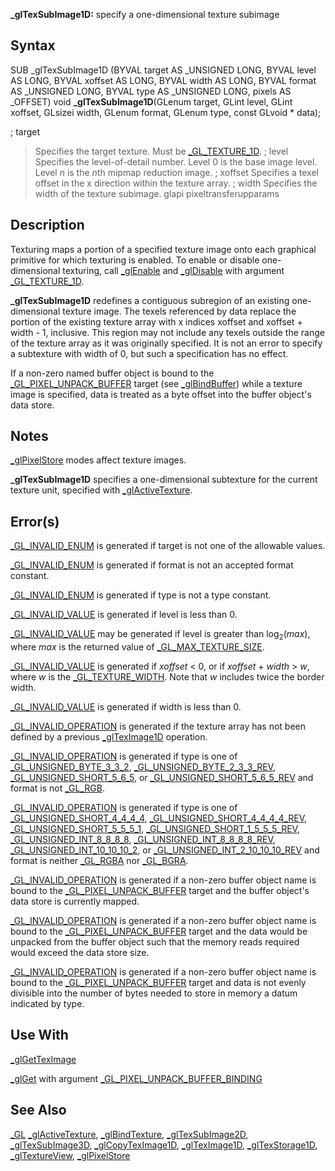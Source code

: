**_glTexSubImage1D:** specify a one-dimensional texture subimage


## Syntax


  SUB _glTexSubImage1D (BYVAL target AS _UNSIGNED LONG, BYVAL level AS LONG, BYVAL xoffset AS LONG, BYVAL width AS LONG, BYVAL format AS _UNSIGNED LONG, BYVAL type AS _UNSIGNED LONG, pixels AS _OFFSET)
  void **_glTexSubImage1D**(GLenum target, GLint level, GLint xoffset, GLsizei width, GLenum format, GLenum type, const GLvoid * data);


; target
>  Specifies the target texture. Must be [_GL_TEXTURE_1D](_GL_TEXTURE_1D).
; level
>  Specifies the level-of-detail number. Level 0 is the base image level. Level *n* is the *n*th mipmap reduction image.
; xoffset
>  Specifies a texel offset in the x direction within the texture array.
; width
>  Specifies the width of the texture subimage.
glapi pixeltransferupparams


## Description


Texturing maps a portion of a specified texture image onto each graphical primitive for which texturing is enabled. To enable or disable one-dimensional texturing, call [_glEnable](_glEnable) and [_glDisable](_glDisable) with argument [_GL_TEXTURE_1D](_GL_TEXTURE_1D).

**_glTexSubImage1D** redefines a contiguous subregion of an existing one-dimensional texture image. The texels referenced by data replace the portion of the existing texture array with x indices xoffset and xoffset + width - 1, inclusive. This region may not include any texels outside the range of the texture array as it was originally specified. It is not an error to specify a subtexture with width of 0, but such a specification has no effect.

If a non-zero named buffer object is bound to the [_GL_PIXEL_UNPACK_BUFFER](_GL_PIXEL_UNPACK_BUFFER) target (see [_glBindBuffer](_glBindBuffer)) while a texture image is specified, data is treated as a byte offset into the buffer object's data store.


## Notes


[_glPixelStore](_glPixelStore) modes affect texture images.

**_glTexSubImage1D** specifies a one-dimensional subtexture for the current texture unit, specified with [_glActiveTexture](_glActiveTexture).


## Error(s)


[_GL_INVALID_ENUM](_GL_INVALID_ENUM) is generated if target is not one of the allowable values.

[_GL_INVALID_ENUM](_GL_INVALID_ENUM) is generated if format is not an accepted format constant.

[_GL_INVALID_ENUM](_GL_INVALID_ENUM) is generated if type is not a type constant.

[_GL_INVALID_VALUE](_GL_INVALID_VALUE) is generated if level is less than 0.

[_GL_INVALID_VALUE](_GL_INVALID_VALUE) may be generated if level is greater than log<sub>2</sub>(*max*), where *max* is the returned value of [_GL_MAX_TEXTURE_SIZE](_GL_MAX_TEXTURE_SIZE).

[_GL_INVALID_VALUE](_GL_INVALID_VALUE) is generated if *xoffset* < 0, or if *xoffset* + *width* > *w*, where *w* is the [_GL_TEXTURE_WIDTH](_GL_TEXTURE_WIDTH). Note that *w* includes twice the border width.

[_GL_INVALID_VALUE](_GL_INVALID_VALUE) is generated if width is less than 0.

[_GL_INVALID_OPERATION](_GL_INVALID_OPERATION) is generated if the texture array has not been defined by a previous [_glTexImage1D](_glTexImage1D) operation.

[_GL_INVALID_OPERATION](_GL_INVALID_OPERATION) is generated if type is one of [_GL_UNSIGNED_BYTE_3_3_2](_GL_UNSIGNED_BYTE_3_3_2), [_GL_UNSIGNED_BYTE_2_3_3_REV](_GL_UNSIGNED_BYTE_2_3_3_REV), [_GL_UNSIGNED_SHORT_5_6_5](_GL_UNSIGNED_SHORT_5_6_5), or [_GL_UNSIGNED_SHORT_5_6_5_REV](_GL_UNSIGNED_SHORT_5_6_5_REV) and format is not [_GL_RGB](_GL_RGB).

[_GL_INVALID_OPERATION](_GL_INVALID_OPERATION) is generated if type is one of [_GL_UNSIGNED_SHORT_4_4_4_4](_GL_UNSIGNED_SHORT_4_4_4_4), [_GL_UNSIGNED_SHORT_4_4_4_4_REV](_GL_UNSIGNED_SHORT_4_4_4_4_REV), [_GL_UNSIGNED_SHORT_5_5_5_1](_GL_UNSIGNED_SHORT_5_5_5_1), [_GL_UNSIGNED_SHORT_1_5_5_5_REV](_GL_UNSIGNED_SHORT_1_5_5_5_REV), [_GL_UNSIGNED_INT_8_8_8_8](_GL_UNSIGNED_INT_8_8_8_8), [_GL_UNSIGNED_INT_8_8_8_8_REV](_GL_UNSIGNED_INT_8_8_8_8_REV), [_GL_UNSIGNED_INT_10_10_10_2](_GL_UNSIGNED_INT_10_10_10_2), or [_GL_UNSIGNED_INT_2_10_10_10_REV](_GL_UNSIGNED_INT_2_10_10_10_REV) and format is neither [_GL_RGBA](_GL_RGBA) nor [_GL_BGRA](_GL_BGRA).

[_GL_INVALID_OPERATION](_GL_INVALID_OPERATION) is generated if a non-zero buffer object name is bound to the [_GL_PIXEL_UNPACK_BUFFER](_GL_PIXEL_UNPACK_BUFFER) target and the buffer object's data store is currently mapped.

[_GL_INVALID_OPERATION](_GL_INVALID_OPERATION) is generated if a non-zero buffer object name is bound to the [_GL_PIXEL_UNPACK_BUFFER](_GL_PIXEL_UNPACK_BUFFER) target and the data would be unpacked from the buffer object such that the memory reads required would exceed the data store size.

[_GL_INVALID_OPERATION](_GL_INVALID_OPERATION) is generated if a non-zero buffer object name is bound to the [_GL_PIXEL_UNPACK_BUFFER](_GL_PIXEL_UNPACK_BUFFER) target and data is not evenly divisible into the number of bytes needed to store in memory a datum indicated by type.


## Use With


[_glGetTexImage](_glGetTexImage)

[_glGet](_glGet) with argument [_GL_PIXEL_UNPACK_BUFFER_BINDING](_GL_PIXEL_UNPACK_BUFFER_BINDING)


## See Also


[_GL](_GL)
[_glActiveTexture](_glActiveTexture), [_glBindTexture](_glBindTexture), [_glTexSubImage2D](_glTexSubImage2D), [_glTexSubImage3D](_glTexSubImage3D), [_glCopyTexImage1D](_glCopyTexImage1D), [_glTexImage1D](_glTexImage1D), [_glTexStorage1D](_glTexStorage1D), [_glTextureView](_glTextureView), [_glPixelStore](_glPixelStore)







